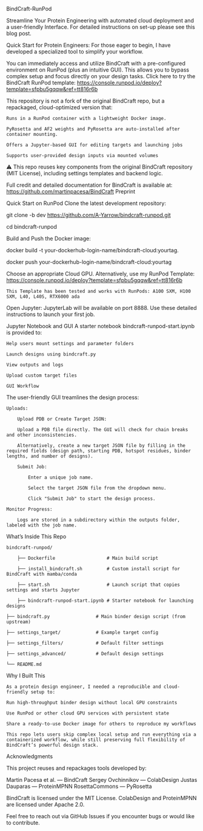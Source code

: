 BindCraft-RunPod

Streamline Your Protein Engineering with automated cloud deployment and a user-friendly Interface. For detailed instructions on set-up please see this blog post.

Quick Start for Protein Engineers: For those eager to begin, I have developed a specialized tool to simplify your workflow. 

You can immediately access and utilize BindCraft with a pre-configured environment on RunPod (plus an intuitive GUI). This allows you to bypass complex setup and focus directly on your design tasks. Click here to try the BindCraft RunPod template: https://console.runpod.io/deploy?template=sfpbu5gqqw&ref=tt816r6b


This repository is not a fork of the original BindCraft repo, but a repackaged, cloud-optimized version that:

	Runs in a RunPod container with a lightweight Docker image.

	PyRosetta and AF2 weights and PyRosetta are auto-installed after container mounting.
	
 	Offers a Jupyter-based GUI for editing targets and launching jobs

	Supports user-provided design inputs via mounted volumes


⚠️ This repo reuses key components from the original BindCraft repository (MIT License), including settings templates and backend logic. 

Full credit and detailed documentation for BindCraft is available at: https://github.com/martinpacesa/BindCraft Preprint


Quick Start on RunPod
Clone the latest development repository:

git clone -b dev https://github.com/A-Yarrow/bindcraft-runpod.git

cd bindcraft-runpod

Build and Push the Docker image:

docker build -t your-dockerhub-login-name/bindcraft-cloud:yourtag.

docker push your-dockerhub-login-name/bindcraft-cloud:yourtag

Choose an appropriate Cloud GPU. Alternatively, use my RunPod Template: https://console.runpod.io/deploy?template=sfpbu5gqqw&ref=tt816r6b

	This Template has been tested and works with RunPods: A100 SXM, H100 SXM, L40, L40S, RTX6000 ada

Open Jupyter: JupyterLab will be available on port 8888. Use these detailed  instructions to launch your first job.


Jupyter Notebook and GUI
A starter notebook bindcraft-runpod-start.ipynb is provided to:

	Help users mount settings and parameter folders

	Launch designs using bindcraft.py

	View outputs and logs

	Upload custom target files

	GUI Workflow

The user-friendly GUI treamlines the design process:

	Uploads:
	
 		Upload PDB or Create Target JSON:

		Upload a PDB file directly. The GUI will check for chain breaks and other inconsistencies.

		Alternatively, create a new target JSON file by filling in the required fields (design path, starting PDB, hotspot residues, binder lengths, and number of designs).

		Submit Job:

			Enter a unique job name.
			
   			Select the target JSON file from the dropdown menu.

			Click "Submit Job" to start the design process.

	Monitor Progress:

		Logs are stored in a subdirectory within the outputs folder, labeled with the job name.

What’s Inside This Repo

	bindcraft-runpod/

		├── Dockerfile                   # Main build script

		├── install_bindcraft.sh         # Custom install script for BindCraft with mamba/conda

		├── start.sh                     # Launch script that copies settings and starts Jupyter

		├── bindcraft-runpod-start.ipynb # Starter notebook for launching designs

	├── bindcraft.py                 # Main binder design script (from upstream)

	├── settings_target/             # Example target config

	├── settings_filters/            # Default filter settings

	├── settings_advanced/           # Default design settings

	└── README.md

Why I Built This

	As a protein design engineer, I needed a reproducible and cloud-friendly setup to:

	Run high-throughput binder design without local GPU constraints

	Use RunPod or other cloud GPU services with persistent state
	
 	Share a ready-to-use Docker image for others to reproduce my workflows

	This repo lets users skip complex local setup and run everything via a containerized workflow, while still preserving full flexibility of BindCraft’s powerful design stack.

Acknowledgments

This project reuses and repackages tools developed by:

Martin Pacesa et al. — BindCraft
Sergey Ovchinnikov — ColabDesign
Justas Dauparas — ProteinMPNN
RosettaCommons — PyRosetta

BindCraft is licensed under the MIT License. ColabDesign and ProteinMPNN are licensed under Apache 2.0.

Feel free to reach out via GitHub Issues if you encounter bugs or would like to contribute.
